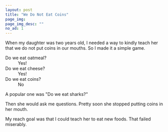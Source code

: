 ```yaml
---
layout: post
title: "We Do Not Eat Coins"
page_img: 
page_img_desc: ""
no_ad: 1
---
```


When my daughter was two years old, I needed a way to kindly teach her that we do not put coins in our mouths. So I made it a simple game. 


<dt>Do we eat oatmeal?</dt>
<dd>Yes!</dd>
<dt>Do we eat cheese?</dt>
<dd>Yes!</dd>
<dt>Do we eat coins?</dt>
<dd>No</dd>

A popular one was "Do we eat sharks?"

Then she would ask me questions. Pretty soon she stopped putting coins in her mouth.

My reach goal was that I could teach her to eat new foods. That failed miserably.
